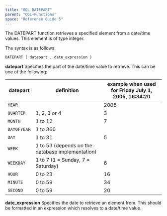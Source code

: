 ```yaml
---
title: "OQL DATEPART"
parent: "OQL+Functions"
space: "Reference Guide 5"
---
```



The DATEPART function retrieves a specified element from a date/time values. This element is of type integer.

The syntax is as follows:

```
DATEPART ( datepart , date_expression )

```

**datepart**
Specifies the part of the date/time value to retrieve. This can be one of the following:

<table><thead><tr><th class="confluenceTh">datepart</th><th class="confluenceTh">definition</th><th class="confluenceTh">example when used for Friday July 1, 2005, 16:34:20</th></tr></thead><tbody><tr><td class="confluenceTd"><code>YEAR</code></td><td class="confluenceTd">&nbsp;</td><td class="confluenceTd">2005</td></tr><tr><td class="confluenceTd"><code>QUARTER</code></td><td class="confluenceTd">1, 2, 3 or 4</td><td class="confluenceTd">3</td></tr><tr><td class="confluenceTd"><code>MONTH</code></td><td class="confluenceTd">1 to 12</td><td class="confluenceTd">7</td></tr><tr><td class="confluenceTd"><code>DAYOFYEAR</code></td><td class="confluenceTd">1 to 366</td><td class="confluenceTd">&nbsp;</td></tr><tr><td class="confluenceTd"><code>DAY</code></td><td class="confluenceTd">1 to 31</td><td class="confluenceTd">5</td></tr><tr><td class="confluenceTd"><code>WEEK</code></td><td class="confluenceTd">1 to 53 (depends on the database implementation)</td><td class="confluenceTd">&nbsp;</td></tr><tr><td class="confluenceTd"><code>WEEKDAY</code></td><td class="confluenceTd">1 to 7 (1 = Sunday, 7 = Saturday)</td><td class="confluenceTd">6</td></tr><tr><td class="confluenceTd"><code>HOUR</code></td><td class="confluenceTd">0 to 23</td><td class="confluenceTd">16</td></tr><tr><td class="confluenceTd"><code>MINUTE</code></td><td class="confluenceTd">0 to 59</td><td class="confluenceTd">34</td></tr><tr><td class="confluenceTd"><code>SECOND</code></td><td class="confluenceTd">0 to 59</td><td class="confluenceTd">20</td></tr></tbody></table>

**date_expression**
Specifies the date to retrieve an element from. This should be formatted in an expression which resolves to a date/time value.
